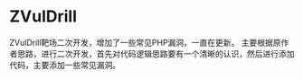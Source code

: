 # ZVulDrill
ZVulDrill靶场二次开发，增加了一些常见PHP漏洞，一直在更新。
主要根据原作者思路，进行二次开发，首先对代码逻辑思路要有一个清晰的认识，然后进行添加代码，主要添加一些常见漏洞。
